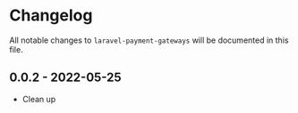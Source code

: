 # Changelog

All notable changes to `laravel-payment-gateways` will be documented in this file.

## 0.0.2 - 2022-05-25

- Clean up
